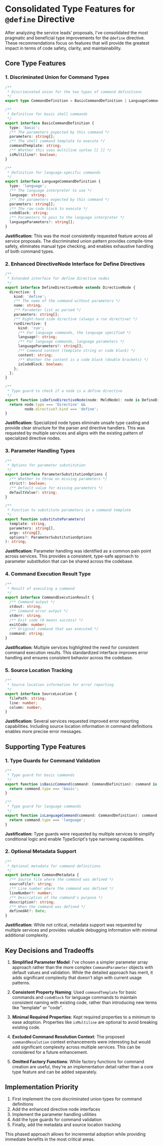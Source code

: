 # Consolidated Type Features for `@define` Directive

After analyzing the service leads' proposals, I've consolidated the most pragmatic and beneficial type improvements for the `@define` directive. These recommendations focus on features that will provide the greatest impact in terms of code safety, clarity, and maintainability.

## Core Type Features

### 1. Discriminated Union for Command Types

```typescript
/**
 * Discriminated union for the two types of command definitions
 */
export type CommandDefinition = BasicCommandDefinition | LanguageCommandDefinition;

/**
 * Definition for basic shell commands
 */
export interface BasicCommandDefinition {
  type: 'basic';
  /** The parameters expected by this command */
  parameters: string[];
  /** The shell command template to execute */
  commandTemplate: string;
  /** Whether this uses multiline syntax [[ ]] */
  isMultiline?: boolean;
}

/**
 * Definition for language-specific commands
 */
export interface LanguageCommandDefinition {
  type: 'language';
  /** The language interpreter to use */
  language: string;
  /** The parameters expected by this command */
  parameters: string[];
  /** The raw code block to execute */
  codeBlock: string;
  /** Parameters to pass to the language interpreter */
  languageParameters?: string[];
}
```

**Justification:** This was the most consistently requested feature across all service proposals. The discriminated union pattern provides compile-time safety, eliminates manual type checking, and enables exhaustive handling of both command types.

### 2. Enhanced DirectiveNode Interface for Define Directives

```typescript
/**
 * Extended interface for define directive nodes
 */
export interface DefineDirectiveNode extends DirectiveNode {
  directive: {
    kind: 'define';
    /** The name of the command without parameters */
    name: string;
    /** Parameter list as parsed */
    parameters: string[];
    /** Right-hand side directive (always a run directive) */
    runDirective: {
      kind: 'run';
      /** For language commands, the language specified */
      language?: string;
      /** For language commands, language parameters */
      languageParameters?: string[];
      /** Command content (template string or code block) */
      content: string;
      /** Whether the content is a code block (double brackets) */
      isCodeBlock: boolean;
    };
  };
}

/**
 * Type guard to check if a node is a define directive
 */
export function isDefineDirectiveNode(node: MeldNode): node is DefineDirectiveNode {
  return node.type === 'Directive' && 
         node.directive?.kind === 'define';
}
```

**Justification:** Specialized node types eliminate unsafe type casting and provide clear structure for the parser and directive handlers. This was requested by multiple services and aligns with the existing pattern of specialized directive nodes.

### 3. Parameter Handling Types

```typescript
/**
 * Options for parameter substitution
 */
export interface ParameterSubstitutionOptions {
  /** Whether to throw on missing parameters */
  strict?: boolean;
  /** Default value for missing parameters */
  defaultValue?: string;
}

/**
 * Function to substitute parameters in a command template
 */
export function substituteParameters(
  template: string,
  parameters: string[],
  args: string[],
  options?: ParameterSubstitutionOptions
): string;
```

**Justification:** Parameter handling was identified as a common pain point across services. This provides a consistent, type-safe approach to parameter substitution that can be shared across the codebase.

### 4. Command Execution Result Type

```typescript
/**
 * Result of executing a command
 */
export interface CommandExecutionResult {
  /** Command output */
  stdout: string;
  /** Command error output */
  stderr: string;
  /** Exit code (0 means success) */
  exitCode: number;
  /** Original command that was executed */
  command: string;
}
```

**Justification:** Multiple services highlighted the need for consistent command execution results. This standardized interface improves error handling and ensures consistent behavior across the codebase.

### 5. Source Location Tracking

```typescript
/**
 * Source location information for error reporting
 */
export interface SourceLocation {
  filePath: string;
  line: number;
  column: number;
}
```

**Justification:** Several services requested improved error reporting capabilities. Including source location information in command definitions enables more precise error messages.

## Supporting Type Features

### 1. Type Guards for Command Validation

```typescript
/**
 * Type guard for basic commands
 */
export function isBasicCommand(command: CommandDefinition): command is BasicCommandDefinition {
  return command.type === 'basic';
}

/**
 * Type guard for language commands
 */
export function isLanguageCommand(command: CommandDefinition): command is LanguageCommandDefinition {
  return command.type === 'language';
}
```

**Justification:** Type guards were requested by multiple services to simplify conditional logic and enable TypeScript's type narrowing capabilities.

### 2. Optional Metadata Support

```typescript
/**
 * Optional metadata for command definitions
 */
export interface CommandMetadata {
  /** Source file where the command was defined */
  sourceFile?: string;
  /** Line number where the command was defined */
  lineNumber?: number;
  /** Description of the command's purpose */
  description?: string;
  /** When the command was defined */
  definedAt?: Date;
}
```

**Justification:** While not critical, metadata support was requested by multiple services and provides valuable debugging information with minimal additional complexity.

## Key Decisions and Tradeoffs

1. **Simplified Parameter Model**: I've chosen a simpler parameter array approach rather than the more complex `CommandParameter` objects with default values and validation. While the detailed approach has merit, it adds significant complexity that doesn't align with current usage patterns.

2. **Consistent Property Naming**: Used `commandTemplate` for basic commands and `codeBlock` for language commands to maintain consistent naming with existing code, rather than introducing new terms like "template" or "code".

3. **Minimal Required Properties**: Kept required properties to a minimum to ease adoption. Properties like `isMultiline` are optional to avoid breaking existing code.

4. **Excluded Command Resolution Context**: The proposed `commandResolution` context enhancements were interesting but would add significant complexity across multiple services. This can be considered for a future enhancement.

5. **Omitted Factory Functions**: While factory functions for command creation are useful, they're an implementation detail rather than a core type feature and can be added separately.

## Implementation Priority

1. First implement the core discriminated union types for command definitions
2. Add the enhanced directive node interfaces
3. Implement the parameter handling utilities
4. Add the type guards for command validation
5. Finally, add the metadata and source location tracking

This phased approach allows for incremental adoption while providing immediate benefits in the most critical areas.